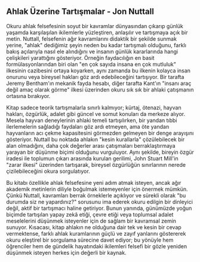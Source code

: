 ## Ahlak Üzerine Tartışmalar - Jon Nuttall

Okuru ahlak felsefesinin soyut bir kavramlar dünyasından çıkarıp günlük yaşamda karşılaşılan ikilemlerle yüzleştiren, anlaşılır ve tartışmaya açık bir metin. Nuttall, felsefenin ağır kavramlarını didaktik bir şekilde sunmak yerine, "ahlak" dediğimiz şeyin neden bu kadar tartışmalı olduğunu, farklı bakış açılarıyla nasıl ele alındığını ve insanın günlük kararlarında hangi çelişkileri yarattığını gösteriyor. Örneğin faydacılığın en basit formülasyonlarından biri olan "en çok sayıda insana en çok mutluluk" ilkesinin cazibesini ortaya koyarken, aynı zamanda bu ilkenin kolayca insan onurunu veya bireysel hakları göz ardı edebileceğini tartışıyor. Bir tarafta Jeremy Bentham'ın mekanik fayda hesabı, diğer tarafta Kant'ın "insanı araç değil amaç olarak görme" ilkesi üzerinden okuru sık sık bir ahlaki çatışmanın ortasına bırakıyor.

Kitap sadece teorik tartışmalarla sınırlı kalmıyor; kürtaj, ötenazi, hayvan hakları, özgürlük, adalet gibi güncel ve somut konuları da merkeze alıyor. Mesela hayvan deneylerinin ahlaki temeli tartışılırken, bir yandan tıbbi ilerlemelerin sağladığı faydaları göz ardı etmeyen, ama öte yandan hayvanların acı çekme kapasitesini görmezden gelmeyen bir denge arayışını gösteriyor. Nuttall bu noktada ahlakın "kesin kurallarla" çözülebilecek bir alan olmadığını, daha çok değerler arası çatışmaları berraklaştırmaya yarayan bir düşünme biçimi olduğunu vurguluyor. Aynı şekilde, bireyin özgür iradesi ile toplumun çıkarı arasında kurulan gerilimi, John Stuart Mill'in "zarar ilkesi" üzerinden tartışarak, bireysel özgürlüğün sınırlarının nerede çizilebileceğini okura sorgulatıyor.

Bu kitabı özellikle ahlak felsefesine yeni adım atmak isteyen, ancak ağır akademik metinlerin diliyle boğulmak istemeyenler için önermek mümkün. Çünkü Nuttall, kavramları berrak örneklerle açıklıyor ve sürekli olarak "bu durumda siz ne yapardınız?" sorusunu ima ederek okuru edilgin bir dinleyici değil, aktif bir tartışmacı haline getiriyor. Bunun yanında, günümüzde yoğun biçimde tartışılan yapay zekâ etiği, çevre etiği veya toplumsal adalet meselelerini düşünmek isteyenler için de sağlam bir kavramsal zemin sunuyor. Kısacası, kitap ahlakın ne olduğuna dair tek ve kesin bir cevap vermektense, farklı ahlak kuramlarının güçlü ve zayıf yanlarını göstererek okuru eleştirel bir sorgulama sürecine davet ediyor; bu yönüyle hem öğrenciler hem de gündelik hayatındaki ikilemleri felsefi bir gözle yeniden düşünmek isteyen herkes için değerli bir kaynak.